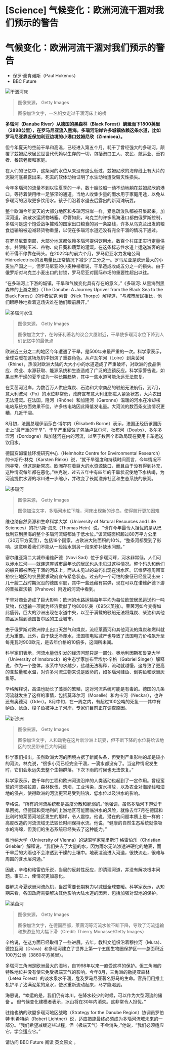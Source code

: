 # [Science] 气候变化：欧洲河流干涸对我们预示的警告

#  气候变化：欧洲河流干涸对我们预示的警告

  * 保罗·豪肯诺斯（Paul Hokenos） 
  * BBC Future 


![干涸河床](_126950968_169809d1-8d8e-4edc-bce0-0854842f1a88.jpg)

> 图像来源，  Getty Images
>
> 图像加注文字，一名妇女走过干涸河床上的桥

**多瑙河（Danube River）从德国的黑森林（Black Forest）蜿蜒而下1800英里（2898公里），在罗马尼亚流入黑海。多瑙河沿岸许多城镇依赖这条水道，比如罗马尼亚靠近保加利亚边境的小港口兹姆尼欣（Zimnicea）。**

但今年夏天的空前干旱和高温，已经进入第五个月，耗干了曾经强大的多瑙河，颠覆了兹姆尼欣居民世世代代赖以生存的一切，包括港口工人、农民、航运业、垂钓者、餐馆老板和家庭。

在人们的记忆中，这条河的水位从来没有这么低过，兹姆尼欣的海岸线上有大片的泥裂河底暴露出来，死去的软体动物证明了水生动物遭受毁灭性损失。

今年多瑙河的流量不到以往夏季的一半，数十艘驳船一动不动地躺在兹姆尼欣的港口，等待着使用唯一足够深的通道。当地人收集少量的雨水用于家庭用途，以免从多瑙河的汲取更多饮用水。孩子们沿着水退去后露出的新河滩玩耍。

整个欧洲今年夏天的大部分地区和多瑙河沿岸一样，紧急疏浚队都被召集起来，加深河道，疏散水运货物堵塞。尽管如此，乌克兰的许多黑海港口都由俄罗斯控制，多瑙河是这个饱受战争摧残的国家出口粮食的另一条路线，许多从乌克兰出发的粮食运输船被迫减轻货物重量，以便在多瑙河水道还没有完全干涸的情况下通过。

在罗马尼亚南部，大部分地区都依赖多瑙河提供饮用水，数百个村庄正实行定量供水，并限制玉米、谷物、向日葵和蔬菜的灌溉。在这条标志性水道上运送游客的游轮不得不停靠在码头。在2022年的前六个月，罗马尼亚水力发电公司Hidroelectrica的发电量比正常情况下减少了三分之一。罗马尼亚是欧洲最大的小麦生产国之一，但罗马尼亚的小麦种植者说，干旱造成收成五分之一的损失。由于俄罗斯对乌克兰小麦出口的封锁，罗马尼亚对国际市场的重要性超出以往。

“在多瑙河上下游的城镇，干旱和气候变化具有存在的意义，”《多瑙河: 从黑海到黑森林的上游之旅》（The Danube: A Journey Upriver from the Black Sea to the Black Forest）的作者尼克·索普（Nick Thorpe）解释道，“与城市居民相比，他们眼睁睁地看着这场灾难在他们眼前展开。”

![多瑙河水位](_126950969_8b993e76-89c9-43cb-8743-afd8fd39ceef.jpg)

> 图像来源，  Getty Images
>
> 图像加注文字，在匈牙利著名的议会大厦附近，干旱使多瑙河水位下降到人们记忆中的最低点

欧洲近三分之二的地区今年遭遇了干旱，是500年来最严重的一次。科学家表示，全球变暖在这场危机中扮演了重要角色。从卢瓦尔河（Loire）到莱茵河（Rhine），热浪对欧洲大陆的大大小小的水道造成了严重破坏，对欧洲的食品供应、商业、水源获取、能源系统和生态造成了广泛的连锁反应。科学家警告说，如果炎热干燥的夏季成为一种长期趋势，其中一些水道可能永远无法恢复。

在莱茵河沿岸，为数百万人供应煤炭、石油和大宗商品的驳船无法航行。到7月，意大利波河（Po）的水位非常低，政府宣布意大利北部进入紧急状态，大片农田无法灌溉。在法国，隆河（Rhône）和加隆河（Garonne）温暖的河水在冷却核电站系统方面效果不佳，许多核电站因此降低发电量。大河流的数百条支流情况更糟，几近干涸。

8月初，法国总理伊丽莎白·博尔内（Élisabeth Borne）表示，法国正经历该国历史上“最严重的干旱”，干旱严重侵蚀了包括卢瓦尔河、杜布河（Doubs）、多尔多涅河（Dordogne）和加隆河在内的河流，以至于数百个市政局现在要用卡车运送饮用水。

德国亥姆霍兹环境研究中心（Helmholtz Centre for Environmental Research）的卡斯丹·林克（Karsten Rinke）说，“就干旱强度和持续时间而言，今年情况不同寻常，但这是新常态。欧洲存在着巨大的水资源缺口，而且由于没有得到补充，这种情况每年都在恶化。”林克说，过去五年中有四年的干旱状况使地下水枯竭，为河流提供水源的冰川进一步缩小，并改变了长期滋养社区和生态系统的景观。

![多瑙河](_126950971_9113fab9-a30c-4f7a-9ed0-038734609c33.jpg)

> 图像来源，  Getty Images
>
> 图像加注文字，多瑙河水位下降，河床出现新的沙岛，使得航行更加困难

维也纳自然资源和生命科学大学（University of Natural Resources and Life Sciences）的托马斯·海恩（Thomas Hein）说，“也许今年最令人担忧的是从巴伐利亚到黑海的整个多瑙河流域都处于低水位。”该流域面积超过80万平方公里（30万平方英里），包括19个国家，占欧洲大陆面积的10%。“整条河都受到了影响，这意味着我们不能从一段抽水到另一段来弥补缺水问题。”

塞尔维亚第二大城市诺维萨德（Novi Sad）位于多瑙河畔，河水非常低，人们可以涉水过河——就连这座城市最年长的居民也从未见过这种情况。整个码头和他们的船只都被困在干涸的河床上，而从未见过的岛屿出现在浅水区。诺维萨德周围富裕农业地区的农民要求政府宣布紧急状态。过去的一个可怕的象征已经显现出来：几十艘二战时期沉没的德国军舰，其中一些还藏有实弹，现在可以在诺维萨德下游的普拉霍沃镇（Prahovo）附近的河流中看到。

干旱对商业造成了巨大影响：欧洲的水路运输每年平均为每位欧盟居民运送约一吨货物，仅运输一项就为经济贡献了约800亿美（695亿英镑）。莱茵河如今变得如此瘦弱，巨大的沙洲出现在水道中央，以至于满载的驳船无法将煤炭、柴油和其他商品运输到德国鲁尔区的工业城市。

由于俄罗斯对欧洲停止出口天然气和煤炭，流经莱茵河和其他河流的煤炭和燃料就尤为重要。此外，由于缺乏冷却水，法国核电站减产也导致了法国电力价格飙升至每兆瓦时900欧元，是去年价格的10倍多，这闻所未闻。

科学家们表示，河流水量低引发的经济问题只是一部分。奥地利因斯布鲁克大学（University of Innsbruck）的生态学家加布里埃尔·辛格（Gabriel Singer）解释说，作为一个整体，水系中的水越少，盐越无法稀释，流动就越慢，这导致了更高的含盐量和水温，对许多河流生物来说是致命的，如多瑙河鲑鱼、倒钩鱼和欧洲灰鱼等。

辛格解释说，高温也助长了藻类的繁殖，这对河流系统可能是有毒的。德国的几条河流就发生了这样的事情，包括莫泽尔河（Moselle）和内卡河（Neckar），也许还有奥德河（Oder）。8月中旬，在一周之内，有超过100公吨的死鱼——其中有鲈鱼、鲶鱼、梭子鱼被冲上了河岸，专家们目前正在调查原因。

![新沙洲](_126950972_2e3262c2-5c60-4e31-8e85-25e917028499.jpg)

> 图像来源，  Getty Images
>
> 图像加注文字，人和动物在这片新沙洲上玩耍，但不断下降的水位将给该地区的农民带来巨大的问题

科学家们指出，虽然欧洲大河的困境占据了新闻头条，但受到严重影响的却是较小的河流。林克说，“很多小河已经完全干涸，一滴水都没有了。当这种情况发生时，它们会永远失去整个生物群落。下次下雨的时候也无法恢复。”

科学家表示，数千年的工程和欧洲河流沿岸的人类活动也起到了一定作用。曾经蛮荒的河流被拉直，森林砍伐，筑坝，工业污染，废水排放，以及农业对海岸线和湿地的侵占，使得欧洲的河流更容易受到热浪、低水位以及洪水的影响。

辛格说，“所有的河流系统都是高度分散和脆弱的。”他强调，虽然多瑙河下游受干旱困扰，但德国和奥地利的上游地区可能面临洪水的风险，就像去年7月在德国和比利时的莱茵河地区发生的那样，令人震惊。他说，潜在的问题本质上是一样的：高度改造的河流流域无法较长时间保持水流。他说，“健康的自然生态系统就像吸水的海绵，但我们的生态系统已经失去了这种能力。”

维也纳大学（University of Vienna）的湖沼学家克里斯汀·格雷伯乐（Christian Griebler）解释说，“我们失去了大量的水，因为雨水无法渗透进硬化的地表，而干旱后的大雨也不会渗透到干燥的土壤中。地表溢流进入河道，很快流走，很难与周围的含水层沟通。”

因此，辛格和格雷伯乐说，当局的反射性反应，即清理河道，并没有解决根本问题。事实上，使情况更加恶化。

要解决今夏欧洲河流危机，当然需要长期努力以减缓全球变暖。科学家表示，从短期来看，各国政府需要解决其他影响大陆水道的因素，包括加强对湿地的保护。

![莱茵河](_126956893_1ac86753-1e9a-4238-bb5d-f8650f8b979f.jpg)

> 图像来源，  Getty Images
>
> 图像加注文字，在德国西部，莱茵河等河流水位不断下降，导致了河流运输和旅游业的大幅下滑（Credit: Thierry Monasse/Getty Images）

辛格说，在这方面已经取得了一些进展。去年，教科文组织沿着穆拉河（Mura）、德拉瓦河（Drava）和多瑙河建立了世界上第一个五国生物圈保护区——总面积近100万公顷（3860平方英里）。

多瑙河三角洲是欧洲最大的湿地，自1998年以来一直受这样的保护。但三角洲的特殊地位并没有使它免受极端天气的影响。今年8月，三角洲的勒提亚森林（Letea Forest）的淡水泉水干涸，危及罗马尼亚著名野马的生命。官员们用推土机铲平了沾满泥浆的泉水，使水重新流动起来，马才能喝到。

海恩说，“幸运的是，我们仍有冰川，在降水较少的时候，可以作为大型河流的储备 **。** 但气候变化建模者表示，冰山将在30年内消失。这非常令人担忧。”

驻维也纳的欧盟多瑙河地区战略（Strategy for the Danube Region）协调员罗伯特·利希特纳（Robert Lichtner）说，适应措施最终必须成为多瑙河流域未来的一部分。“我们希望减缓这些过程，但（极端天气）不会消失，”他说，“我们必须适应它，学会适应它。”

请访问 BBC Future  阅读 英文原文  。


